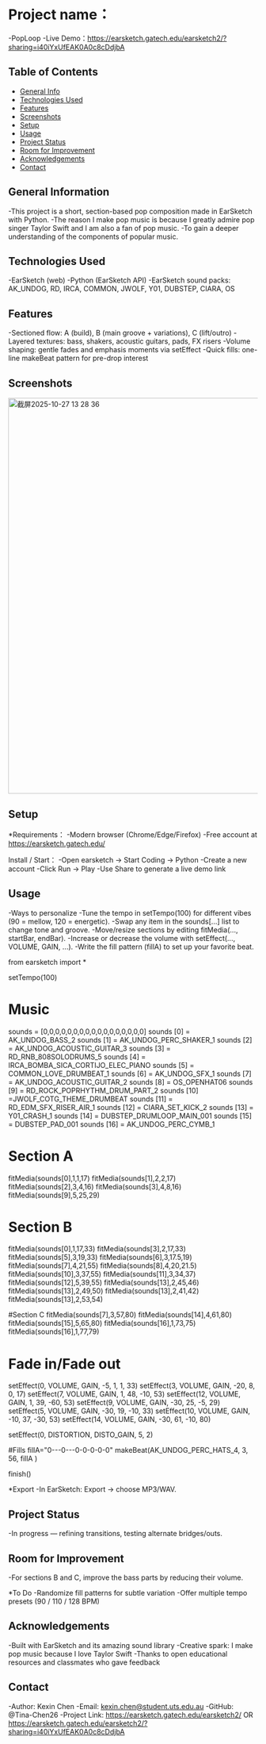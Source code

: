# Project name：
-PopLoop
-Live Demo：https://earsketch.gatech.edu/earsketch2/?sharing=i40iYxUfEAK0A0c8cDdjbA

## Table of Contents
* [General Info](#general-information)
* [Technologies Used](#technologies-used)
* [Features](#features)
* [Screenshots](#screenshots)
* [Setup](#setup)
* [Usage](#usage)
* [Project Status](#project-status)
* [Room for Improvement](#room-for-improvement)
* [Acknowledgements](#acknowledgements)
* [Contact](#contact)

## General Information
-This project is a short, section-based pop composition made in EarSketch with Python.
-The reason I make pop music is because I greatly admire pop singer Taylor Swift and I am also a fan of pop music.
-To gain a deeper understanding of the components of popular music.

## Technologies Used 
-EarSketch (web)
-Python (EarSketch API)
-EarSketch sound packs: AK_UNDOG, RD, IRCA, COMMON, JWOLF, Y01, DUBSTEP, CIARA, OS

## Features
-Sectioned flow: A (build), B (main groove + variations), C (lift/outro)
-Layered textures: bass, shakers, acoustic guitars, pads, FX risers
-Volume shaping: gentle fades and emphasis moments via setEffect
-Quick fills: one-line makeBeat pattern for pre-drop interest

## Screenshots
<img width="1510" height="798" alt="截屏2025-10-27 13 28 36" src="https://github.com/user-attachments/assets/16561806-762c-4588-b397-f1a9a4da3510" />

## Setup
*Requirements：
-Modern browser (Chrome/Edge/Firefox)
-Free account at https://earsketch.gatech.edu/

Install / Start：
-Open earsketch → Start Coding → Python
-Create a new account
-Click Run → Play
-Use Share to generate a live demo link

## Usage
-Ways to personalize 
-Tune the tempo in setTempo(100) for different vibes (90 = mellow, 120 = energetic).
-Swap any item in the sounds[...] list to change tone and groove.
-Move/resize sections by editing fitMedia(..., startBar, endBar).
-Increase or decrease the volume with setEffect(..., VOLUME, GAIN, ...).
-Write the fill pattern (fillA) to set up your favorite beat.

from earsketch import *

setTempo(100)

# Music
sounds = [0,0,0,0,0,0,0,0,0,0,0,0,0,0,0,0,0]
sounds [0] = AK_UNDOG_BASS_2
sounds [1] = AK_UNDOG_PERC_SHAKER_1
sounds [2] = AK_UNDOG_ACOUSTIC_GUITAR_3
sounds [3] = RD_RNB_808SOLODRUMS_5
sounds [4] = IRCA_BOMBA_SICA_CORTIJO_ELEC_PIANO
sounds [5] = COMMON_LOVE_DRUMBEAT_1
sounds [6] = AK_UNDOG_SFX_1
sounds [7] = AK_UNDOG_ACOUSTIC_GUITAR_2
sounds [8] = OS_OPENHAT06
sounds [9] = RD_ROCK_POPRHYTHM_DRUM_PART_2
sounds [10] =JWOLF_COTG_THEME_DRUMBEAT
sounds [11] = RD_EDM_SFX_RISER_AIR_1
sounds [12] = CIARA_SET_KICK_2
sounds [13] = Y01_CRASH_1
sounds [14] = DUBSTEP_DRUMLOOP_MAIN_001
sounds [15] = DUBSTEP_PAD_001
sounds [16] = AK_UNDOG_PERC_CYMB_1

# Section A
fitMedia(sounds[0],1,1,17)
fitMedia(sounds[1],2,2,17)
fitMedia(sounds[2],3,4,16)
fitMedia(sounds[3],4,8,16)
fitMedia(sounds[9],5,25,29)

# Section B
fitMedia(sounds[0],1,17,33)
fitMedia(sounds[3],2,17,33)
fitMedia(sounds[5],3,19,33)
fitMedia(sounds[6],3,17.5,19)
fitMedia(sounds[7],4,21,55)
fitMedia(sounds[8],4,20,21.5)
fitMedia(sounds[10],3,37,55)
fitMedia(sounds[11],3,34,37)
fitMedia(sounds[12],5,39,55)
fitMedia(sounds[13],2,45,46)
fitMedia(sounds[13],2,49,50)
fitMedia(sounds[13],2,41,42)
fitMedia(sounds[13],2,53,54)

#Section C
fitMedia(sounds[7],3,57,80)
fitMedia(sounds[14],4,61,80)
fitMedia(sounds[15],5,65,80)
fitMedia(sounds[16],1,73,75)
fitMedia(sounds[16],1,77,79)

# Fade in/Fade out
setEffect(0, VOLUME, GAIN, -5, 1, 1, 33)
setEffect(3, VOLUME, GAIN, -20, 8, 0, 17)
setEffect(7, VOLUME, GAIN, 1, 48, -10, 53)
setEffect(12, VOLUME, GAIN, 1, 39, -60, 53)
setEffect(9, VOLUME, GAIN, -30, 25, -5, 29)
setEffect(5, VOLUME, GAIN, -30, 19, -10, 33)
setEffect(10, VOLUME, GAIN, -10, 37, -30, 53)
setEffect(14, VOLUME, GAIN, -30, 61, -10, 80)


setEffect(0, DISTORTION, DISTO_GAIN, 5, 2)

#Fills
fillA="0---0---0-0-0-0-0"
makeBeat(AK_UNDOG_PERC_HATS_4, 3, 56, fillA )


finish()

*Export
-In EarSketch: Export → choose MP3/WAV.

## Project Status
-In progress — refining transitions, testing alternate bridges/outs.

## Room for Improvement
-For sections B and C, improve the bass parts by reducing their volume.

*To Do
-Randomize fill patterns for subtle variation
-Offer multiple tempo presets (90 / 110 / 128 BPM)

## Acknowledgements
-Built with EarSketch and its amazing sound library
-Creative spark: I make pop music because I love Taylor Swift
-Thanks to open educational resources and classmates who gave feedback

## Contact
-Author: Kexin Chen
-Email: kexin.chen@student.uts.edu.au
-GitHub: @Tina-Chen26
-Project Link: https://earsketch.gatech.edu/earsketch2/ OR https://earsketch.gatech.edu/earsketch2/?sharing=i40iYxUfEAK0A0c8cDdjbA

